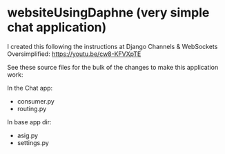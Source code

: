 # websiteUsingDaphne (very simple chat application)

I created this following the instructions at Django Channels & WebSockets Oversimplified: https://youtu.be/cw8-KFVXpTE

See these source files for the bulk of the changes to make this application work:

In the Chat app:
- consumer.py
- routing.py

In base app dir:
- asig.py
- settings.py

  
